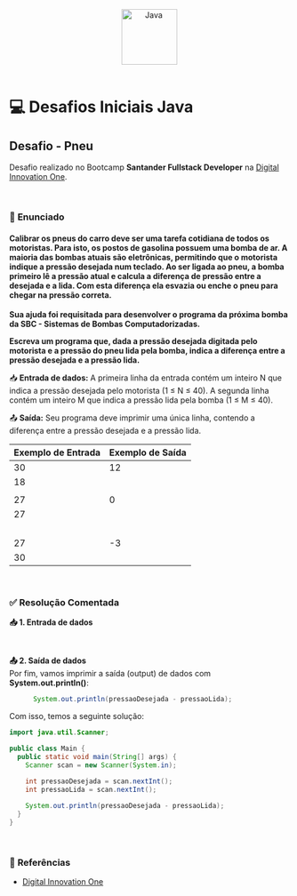 <div align="center">
  <img alt="Java" height="100" src="https://raw.githubusercontent.com/FortAwesome/Font-Awesome/6.x/svgs/brands/java.svg">
</div>

<br>

# 💻 Desafios Iniciais Java

## Desafio - Pneu
Desafio realizado no Bootcamp **Santander Fullstack Developer** na [Digital Innovation One](https://www.dio.me/).

<br>

### 📝 **Enunciado**
#### **Calibrar os pneus do carro deve ser uma tarefa cotidiana de todos os motoristas. Para isto, os postos de gasolina possuem uma bomba de ar. A maioria das bombas atuais são eletrônicas, permitindo que o motorista indique a pressão desejada num teclado. Ao ser ligada ao pneu, a bomba primeiro lê a pressão atual e calcula a diferença de pressão entre a desejada e a lida. Com esta diferença ela esvazia ou enche o pneu para chegar na pressão correta.**

**Sua ajuda foi requisitada para desenvolver o programa da próxima bomba da SBC - Sistemas de Bombas Computadorizadas.**

**Escreva um programa que, dada a pressão desejada digitada pelo motorista e a pressão do pneu lida pela bomba, indica a diferença entre a pressão desejada e a pressão lida.**

📥 **Entrada de dados:** A primeira linha da entrada contém um inteiro N que indica a pressão desejada pelo motorista (1 ≤ N ≤ 40). A segunda linha contém um inteiro M que indica a pressão lida pela bomba (1 ≤ M ≤ 40).

📤 **Saída:** Seu programa deve imprimir uma única linha, contendo a diferença entre a pressão desejada e a pressão lida.

Exemplo de Entrada          | Exemplo de Saída
--------------------------- | ---------------------------
30                          | 12
18       ͏ ͏ ͏                 | 
                            | 
27       ͏ ͏ ͏                 | 0 
27                          | 
         ͏ ͏ ͏                 | 
27                          | -3
30       ͏ ͏ ͏                 |          

<br>

### ✅ **Resolução Comentada**

**📥 1. Entrada de dados**<br>

<br>

**📤 2. Saída de dados**<br>
Por fim, vamos imprimir a saída (output) de dados com **System.out.println()**:
```java
	  System.out.println(pressaoDesejada - pressaoLida);
```

Com isso, temos a seguinte solução:
```java
import java.util.Scanner;

public class Main {
  public static void main(String[] args) {
    Scanner scan = new Scanner(System.in);

    int pressaoDesejada = scan.nextInt();
    int pressaoLida = scan.nextInt();
    
    System.out.println(pressaoDesejada - pressaoLida);
  }
}
```

<br>

### 🔎 **Referências**
- [Digital Innovation One](https://www.dio.me/)

<br>
